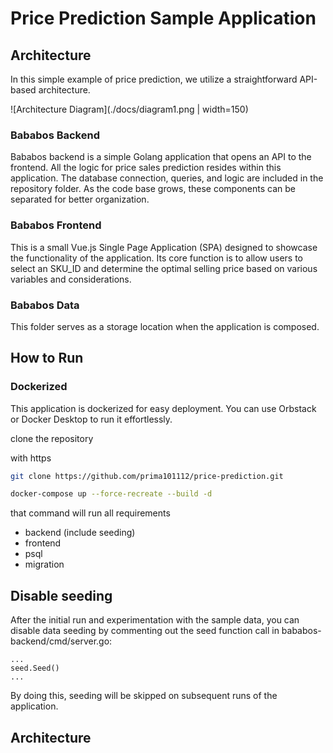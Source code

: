 # Price Prediction Sample Application

## Architecture

In this simple example of price prediction, we utilize a straightforward API-based architecture.

![Architecture Diagram](./docs/diagram1.png | width=150)

### Bababos Backend

Bababos backend is a simple Golang application that opens an API to the frontend. All the logic for price sales prediction resides within this application. The database connection, queries, and logic are included in the repository folder. As the code base grows, these components can be separated for better organization.

### Bababos Frontend

This is a small Vue.js Single Page Application (SPA) designed to showcase the functionality of the application. Its core function is to allow users to select an SKU_ID and determine the optimal selling price based on various variables and considerations.

### Bababos Data 

This folder serves as a storage location when the application is composed.

## How to Run

### Dockerized

This application is dockerized for easy deployment. You can use Orbstack or Docker Desktop to run it effortlessly.

clone the repository

with https
```bash
git clone https://github.com/prima101112/price-prediction.git
```

```bash
docker-compose up --force-recreate --build -d
```

that command will run all requirements
- backend (include seeding)
- frontend 
- psql
- migration


## Disable seeding

After the initial run and experimentation with the sample data, you can disable data seeding by commenting out the seed function call in bababos-backend/cmd/server.go:
```
...
seed.Seed()
...
```
By doing this, seeding will be skipped on subsequent runs of the application.

## Architecture

